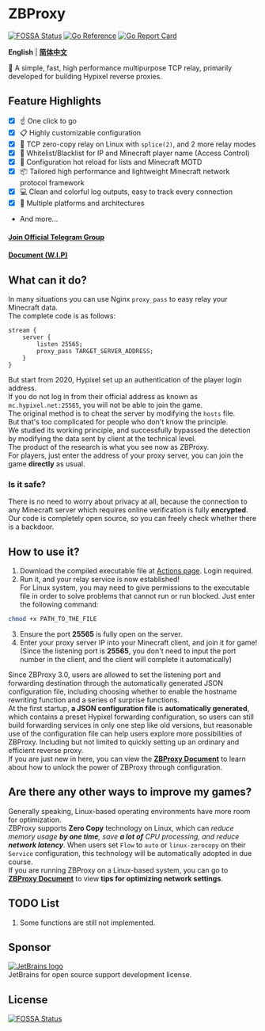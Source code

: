 # ZBProxy
[![FOSSA Status](https://app.fossa.com/api/projects/git%2Bgithub.com%2Flayou233%2FZBProxy.svg?type=small)](https://app.fossa.com/projects/git%2Bgithub.com%2Flayou233%2FZBProxy?ref=badge_small)
[![Go Reference](https://pkg.go.dev/badge/github.com/layou233/ZBProxy.svg)](https://pkg.go.dev/github.com/layou233/ZBProxy)
[![Go Report Card](https://goreportcard.com/badge/github.com/layou233/ZBProxy)](https://goreportcard.com/report/github.com/layou233/ZBProxy)  

**English** | [**简体中文**](README_cn.md)

🚀 A simple, fast, high performance multipurpose TCP relay, primarily developed for building Hypixel reverse proxies.

## Feature Highlights

 - [x] ☝ One click to go
 - [x] 📋 Highly customizable configuration
 - [x] 🔌 TCP zero-copy relay on Linux with `splice(2)`, and 2 more relay modes
 - [x] 👮 Whitelist/Blacklist for IP and Minecraft player name (Access Control)
 - [x] 🔄 Configuration hot reload for lists and Minecraft MOTD
 - [x] 📦 Tailored high performance and lightweight Minecraft network protocol framework
 - [x] 💻 Clean and colorful log outputs, easy to track every connection
 - [x] 🔮 Multiple platforms and architectures
 - And more...

#### **[Join Official Telegram Group](https://t.me/launium)**  
#### **[Document (W.I.P)](https://launium.com/doc/ZBProxy)**

## What can it do?
In many situations you can use Nginx ```proxy_pass``` to easy relay your Minecraft data.  
The complete code is as follows:

```
stream {
    server {
        listen 25565;
        proxy_pass TARGET_SERVER_ADDRESS;
    }
}
```
But start from 2020, Hypixel set up an authentication of the player login address.  
If you do not log in from their official address as known as ```mc.hypixel.net:25565```, you will not be able to join the game.  
The original method is to cheat the server by modifying the ```hosts``` file.  
But that\'s too complicated for people who don\'t know the principle.  
We studied its working principle, and successfully bypassed the detection by modifying the data sent by client at the technical level.  
The product of the research is what you see now as ZBProxy.  
For players, just enter the address of your proxy server, you can join the game **directly** as usual.

### Is it safe?
There is no need to worry about privacy at all, because the connection to any Minecraft server which requires online verification is fully **encrypted**.  
Our code is completely open source, so you can freely check whether there is a backdoor.

## How to use it?
1. Download the compiled executable file at [Actions page](https://github.com/layou233/ZBProxy/actions "Actions"). Login required.  
2. Run it, and your relay service is now established!  
For Linux system, you may need to give permissions to the executable file in order to solve problems that cannot run or run blocked. Just enter the following command:
```bash
chmod +x PATH_TO_THE_FILE
```
3. Ensure the port **25565** is fully open on the server.
4. Enter your proxy server IP into your Minecraft client, and join it for game!  
    (Since the listening port is **25565**, you don\'t need to input the port number in the client, and the client will complete it automatically)  

Since ZBProxy 3.0, users are allowed to set the listening port and forwarding destination through the automatically generated JSON configuration file, including choosing whether to enable the hostname rewriting function and a series of surprise functions.  
At the first startup, **a JSON configuration file** is **automatically generated**, which contains a preset Hypixel forwarding configuration, so users can still build forwarding services in only one step like old versions, but reasonable use of the configuration file can help users explore more possibilities of ZBProxy. Including but not limited to quickly setting up an ordinary and efficient reverse proxy.  
If you are just new in here, you can view the **[ZBProxy Document](https://launium.com/doc/ZBProxy)** to learn about how to unlock the power of ZBProxy through configuration.

## Are there any other ways to improve my games?
Generally speaking, Linux-based operating environments have more room for optimization.  
ZBProxy supports **Zero Copy** technology on Linux, which can *reduce memory usage **by one time**, save **a lot of** CPU processing, and reduce **network latency***. When users set `Flow` to `auto` or `linux-zerocopy` on their `Service` configuration, this technology will be automatically adopted in due course.  
If you are running ZBProxy on a Linux-based system, you can go to **[ZBProxy Document](https://launium.com/doc/ZBProxy)** to view **tips for optimizing network settings**.

## TODO List
1. Some functions are still not implemented.

## Sponsor
[![JetBrains logo](https://resources.jetbrains.com/storage/products/company/brand/logos/jb_beam.svg)](https://www.jetbrains.com/?from=ZBProxy)  
JetBrains for open source support development license.

## License
[![FOSSA Status](https://app.fossa.com/api/projects/git%2Bgithub.com%2Flayou233%2FZBProxy.svg?type=large)](https://app.fossa.com/projects/git%2Bgithub.com%2Flayou233%2FZBProxy?ref=badge_large)
